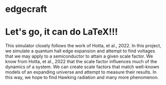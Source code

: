 # edgecraft
# Let's go, it can do LaTeX!!!

This simulator closely follows the work of Hotta, et al., 2022.
In this project, we simulate a quantum hall edge expansion and attempt to find voltages that we may apply to a semiconductor to attain a given scale factor.
We know from Hotta, et al., 2022 that the scale factor influences much of the dynamics of a system. We can create scale factors that match well-known models of an expanding universe and attempt to measure their results. In this way, we hope to find Hawking radiation and many more phenomenon.